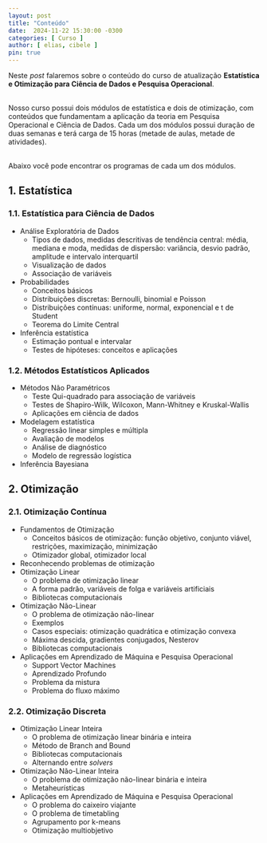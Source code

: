 ```yaml
---
layout: post
title: "Conteúdo"
date:  2024-11-22 15:30:00 -0300
categories: [ Curso ]
author: [ elias, cibele ]
pin: true
---
```


<p style='text-align: justify;text-justify: inter-word;'>
Neste <i>post</i> falaremos sobre o conteúdo do curso de atualização <strong>Estatística e Otimização para Ciência de Dados e Pesquisa Operacional</strong>.<br><br>

Nosso curso possui dois módulos de estatística e dois de otimização, com conteúdos que fundamentam a aplicação da teoria em Pesquisa Operacional e Ciência de Dados. Cada um dos módulos possui duração de duas semanas e terá carga de 15 horas (metade de aulas, metade de atividades).<br><br>

Abaixo você pode encontrar os programas de cada um dos módulos.
</p>

## 1. Estatística

### 1.1. Estatística para Ciência de Dados

<p style='text-align: justify;text-justify: inter-word;'>
    <ul>
        <li>
            Análise Exploratória de Dados
            <ul>
                <li>Tipos de dados, medidas descritivas de tendência central: média, mediana e moda, medidas de dispersão: variância, desvio padrão, amplitude e intervalo interquartil</li>
                <li>Visualização de dados</li>
                <li>Associação de variáveis</li>
            </ul>
        </li>
        <li>
            Probabilidades
            <ul>
                <li>Conceitos básicos</li> 
                <li>Distribuições discretas: Bernoulli, binomial e Poisson</li> 
                <li>Distribuições contínuas: uniforme, normal, exponencial e t de Student</li>
                <li>Teorema do Limite Central</li>
            </ul>
        </li>
        <li>
            Inferência estatística
            <ul>
                <li>Estimação pontual e intervalar</li>
                <li>Testes de hipóteses: conceitos e aplicações</li>
            </ul>
        </li> 
    </ul>
</p>

### 1.2. Métodos Estatísticos Aplicados

<p style='text-align: justify;text-justify: inter-word;'>
    <ul>
        <li>
            Métodos Não Paramétricos
            <ul>
                <li>Teste Qui-quadrado para associação de variáveis</li>
                <li>Testes de Shapiro-Wilk, Wilcoxon, Mann-Whitney e Kruskal-Wallis</li>
                <li>Aplicações em ciência de dados</li>
            </ul>
        </li>
        <li>
            Modelagem estatística
            <ul>
                <li>Regressão linear simples e múltipla</li>
                <li>Avaliação de modelos</li>
                <li>Análise de diagnóstico</li>
                <li>Modelo de regressão logística</li>
            </ul>
        </li>
        <li>Inferência Bayesiana</li>
    </ul>
</p>

## 2. Otimização

### 2.1. Otimização Contínua

<p style='text-align: justify;text-justify: inter-word;'>
    <ul>
        <li>
            Fundamentos de Otimização
            <ul>
            <li>Conceitos básicos de otimização: função objetivo, conjunto viável, restrições, maximização, minimização</li>
            <li>Otimizador global, otimizador local</li>
            </ul>
        </li>
        <li>Reconhecendo problemas de otimização</li>
        <li>
            Otimização Linear
            <ul>
                <li>O problema de otimização linear</li>
                <li>A forma padrão, variáveis de folga e variáveis artificiais</li>
                <li>Bibliotecas computacionais</li>
            </ul>
        </li>
        <li>
            Otimização Não-Linear
            <ul>
                <li>O problema de otimização não-linear</li>
                <li>Exemplos</li>
                <li>Casos especiais: otimização quadrática e otimização convexa</li>
                <li>Máxima descida, gradientes conjugados, Nesterov</li>
                <li>Bibliotecas computacionais</li>
            </ul>
        </li>
        <li>
            Aplicações em Aprendizado de Máquina e Pesquisa Operacional
            <ul>
                <li>Support Vector Machines</li>
                <li>Aprendizado Profundo</li>
                <li>Problema da mistura</li>
                <li>Problema do fluxo máximo</li>
            </ul>
        </li>
    </ul>
</p>

### 2.2. Otimização Discreta

<p style='text-align: justify;text-justify: inter-word;'>
    <ul>
        <li>
            Otimização Linear Inteira
            <ul>
                <li>O problema de otimização linear binária e inteira</li>
                <li>Método de Branch and Bound</li>
                <li>Bibliotecas computacionais</li>
                <li>Alternando entre <i>solvers</i></li>
            </ul>
        </li>
        <li>
            Otimização Não-Linear Inteira
            <ul>
                <li>O problema de otimização não-linear binária e inteira</li>
                <li>Metaheurísticas</li>
            </ul>
        </li>
        <li>
            Aplicações em Aprendizado de Máquina e Pesquisa Operacional
            <ul>
                <li>O problema do caixeiro viajante</li>
                <li>O problema de timetabling</li>
                <li>Agrupamento por k-means</li>
                <li>Otimização multiobjetivo</li>
            </ul>
        </li>
    </ul>
</p>
